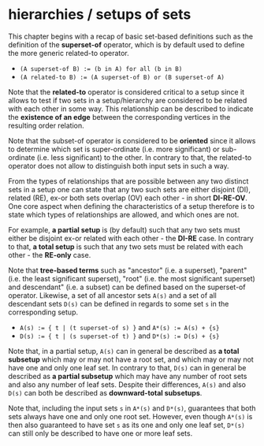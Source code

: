 
# hierarchies / setups of sets

This chapter begins with a recap of basic set-based definitions such as the
definition of the **superset-of** operator, which is by default used to define
the more generic related-to operator.

* `(A superset-of B) := (b in A) for all (b in B)`
* `(A related-to B) := (A superset-of B) or (B superset-of A)`

Note that the **related-to** operator is considered critical to a setup since
it allows to test if two sets in a setup/hierarchy are considered to be related
with each other in some way. This relationship can be described to indicate the
**existence of an edge** between the corresponding vertices in the resulting
order relation.

Note that the subset-of operator is considered to be **oriented** since it
allows to determine which set is super-ordinate (i.e. more significant) or
sub-ordinate (i.e. less significant) to the other. In contrary to that, the
related-to operator does not allow to distinguish both input sets in such a
way.

From the types of relationships that are possible between any two distinct
sets in a setup one can state that any two such sets are either disjoint (DI),
related (RE), ex-or both sets overlap (OV) each other - in short **DI-RE-OV**.
One core aspect when defining the characteristics of a setup therefore is to
state which types of relationships are allowed, and which ones are not.

For example, **a partial setup** is (by default) such that any two sets
must either be disjoint ex-or related with each other - the **DI-RE** case.
In contrary to that, **a total setup** is such that any two sets must be
related with each other - the **RE-only** case.

Note that **tree-based terms** such as "ancestor" (i.e. a superset), "parent"
(i.e. the least significant superset), "root" (i.e. the most significant
superset) and descendant" (i.e. a subset) can be defined based on the
superset-of operator. Likewise, a set of all ancestor sets `A(s)` and a set
of all descendant sets `D(s)` can be defined in regards to some set `s` in
the corresponding setup.

* `A(s) := { t | (t superset-of s) }` and `A*(s) := A(s) + {s}`
* `D(s) := { t | (s superset-of t) }` and `D*(s) := D(s) + {s}`

Note that, in a partial setup, `A(s)` can in general be described as
**a total subsetup** which may or may not have a root set, and which may or
may not have one and only one leaf set. In contrary to that, `D(s)` can in
general be described as **a partial subsetup** which may have any number
of root sets and also any number of leaf sets. Despite their differences,
`A(s)` and also `D(s)` can both be described as **downward-total subsetups**.

Note that, including the input sets `s` in `A*(s)` and `D*(s)`, guarantees
that both sets always have one and only one root set. However, even though
`A*(s)` is then also guaranteed to have set `s` as its one and only one leaf
set, `D*(s)` can still only be described to have one or more leaf sets.
